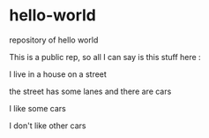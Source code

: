 # hello-world
repository of hello world

This is a public rep, so all I can say is this stuff here :

I live in a house on a street

the street has some lanes and there are cars

I like some cars

I don't like other cars

